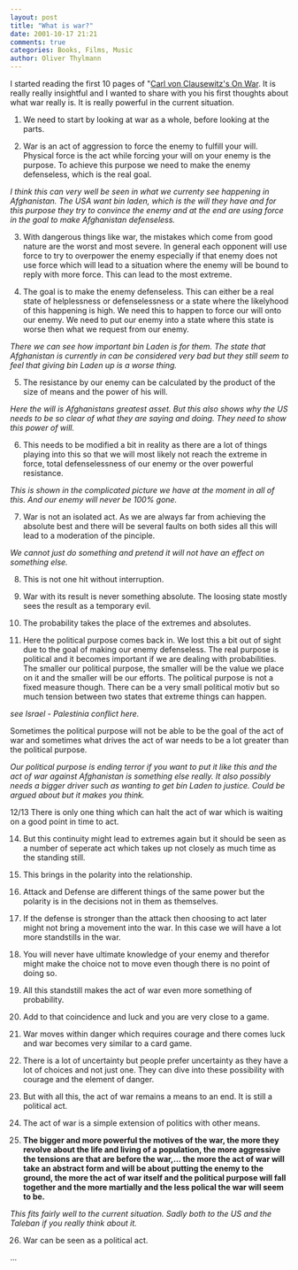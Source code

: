 ```yaml
---
layout: post
title: "What is war?"
date: 2001-10-17 21:21
comments: true
categories: Books, Films, Music
author: Oliver Thylmann
---
```



I started reading the first 10 pages of &quot;[Carl von Clausewitz's On War](http://www.amazon.com/exec/obidos/ASIN/0691018545/bizkiffer-20/). It is really really insightful and I wanted to share with you his first thoughts about what war really is. It is really powerful in the current situation.

1. We need to start by looking at war as a whole, before looking at the parts.

2. War is an act of aggression to force the enemy to fulfill your will. Physical force is the act while forcing your will on your enemy is the purpose. To achieve this purpose we need to make the enemy defenseless, which is the real goal.

*I think this can very well be seen in what we currenty see happening in Afghanistan. The USA want bin laden, which is the will they have and for this purpose they try to convince the enemy and at the end are using force in the goal to make Afghanistan defenseless.*

3. With dangerous things like war, the mistakes which come from good nature are the worst and most severe. In general each opponent will use force to try to overpower the enemy especially if that enemy does not use force which will lead to a situation where the enemy will be bound to reply with more force. This can lead to the most extreme.

4. The goal is to make the enemy defenseless. This can either be a real state of helplessness or defenselessness or a state where the likelyhood of this happening is high. We need this to happen to force our will onto our enemy. We need to put our enemy into a state where this state is worse then what we request from our enemy.

*There we can see how important bin Laden is for them. The state that Afghanistan is currently in can be considered very bad but they still seem to feel that giving bin Laden up is a worse thing.*

5. The resistance by our enemy can be calculated by the product of the size of means and the power of his will.

*Here the will is Afghanistans greatest asset. But this also shows why the US needs to be so clear of what they are saying and doing. They need to show this power of will.*

6. This needs to be modified a bit in reality as there are a lot of things playing into this so that we will most likely not reach the extreme in force, total defenselessness of our enemy or the over powerful resistance. 

*This is shown in the complicated picture we have at the moment in all of this. And our enemy will never be 100% gone.*

7. War is not an isolated act. As we are always far from achieving the absolute best and there will be several faults on both sides all this will lead to a moderation of the pinciple.

*We cannot just do something and pretend it will not have an effect on something else.*

8. This is not one hit without interruption.

9. War with its result is never something absolute. The loosing state mostly sees the result as a temporary evil.

10. The probability takes the place of the extremes and absolutes.

11. Here the political purpose comes back in. We lost this a bit out of sight due to the goal of making our enemy defenseless. The real purpose is political and it becomes important if we are dealing with probabilities. The smaller our political purpose, the smaller will be the value we place on it and the smaller will be our efforts. The political purpose is not a fixed measure though. There can be a very small political motiv but so much tension between two states that extreme things can happen.

*see Israel - Palestinia conflict here.*

Sometimes the political purpose will not be able to be the goal of the act of war and sometimes what drives the act of war needs to be a lot greater than the political purpose.

*Our political purpose is ending terror if you want to put it like this and the act of war against Afghanistan is something else really. It also possibly needs a bigger driver such as wanting to get bin Laden to justice. Could be argued about but it makes you think.*

12/13 There is only one thing which can halt the act of war which is waiting on a good point in time to act.

14. But this continuity might lead to extremes again but it should be  seen as a number of seperate act which takes up not closely as much time as the standing still.

15. This brings in the polarity into the relationship. 

16. Attack and Defense are different things of the same power but the polarity is in the decisions not in them as themselves.

17. If the defense is stronger than the attack then choosing to act later might not bring a movement into the war. In this case we will have a lot more standstills in the war.

18. You will never have ultimate knowledge of your enemy and therefor might make the choice not to move even though there is no point of doing so.

19. All this standstill makes the act of war even more something of probability. 

20. Add to that coincidence and luck and you are very close to a game.

21. War moves within danger which requires courage and there comes luck and war becomes very similar to a card game.

22. There is a lot of uncertainty but people prefer uncertainty as they have a lot of choices and not just one. They can dive into these possibility with courage and the element of danger.

23. But with all this, the act of war remains a means to an end. It is still a political act.

24. The act of war is a simple extension of politics with other means.

25. **The bigger and more powerful the motives of the war, the more they revolve about the life and living of a population, the more aggressive the tensions are that are before the war,... the more the act of war will take an abstract form and will be about putting the enemy to the ground, the more the act of war itself and the political purpose will fall together and the more martially and the less polical the war will seem to be.**

*This fits fairly well to the current situation. Sadly both to the US and the Taleban if you really think about it.*

26. War can be seen as a political act.

...


